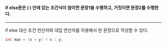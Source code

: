 #### if else문은 ( ) 안에 있는 조건식이 참이면 문장1을 수행하고, 거짓이면 문장2를 수행한다. ####
___
if else 대신 조건 연산자와 대입 연산자를 이용해서 한 문장으로 작성할 수 있다.
```c
int max = (x > y) ? x : y;
```

